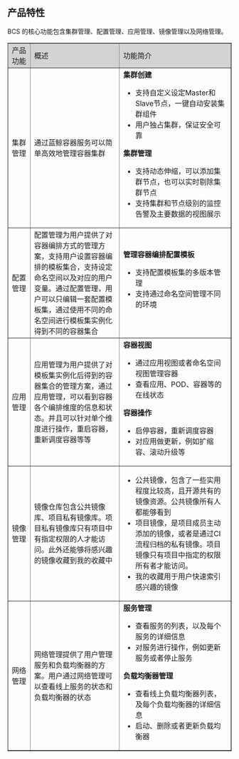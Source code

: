 ## 产品特性

BCS 的核心功能包含集群管理、配置管理、应用管理、镜像管理以及网络管理。

<table border="1" width="100%">  
<tr bgcolor="#D3D3D3">  
<td width="10%">产品功能</td>  
<td width="40%">概述</td>  
<td width="50%">功能简介</td>  
</tr>  
<tr>  
<td>集群管理</td>  
<td>通过蓝鲸容器服务可以简单高效地管理容器集群</td>  
<td><b>集群创建</b><ul>  
<li>支持自定义设定Master和Slave节点，一键自动安装集群组件</li>  
<li>用户独占集群，保证安全可靠</li> 
</ul>
<b>集群管理</b>
<ul> 
<li>支持动态伸缩，可以添加集群节点，也可以实时剔除集群节点</li>  
<li>支持集群和节点级别的监控告警及主要数据的视图展示</li>  
</ul></td>  
</tr>  
<tr>  
<td>配置管理</td>  
<td>配置管理为用户提供了对容器编排方式的管理方案，支持用户设置容器编排的模板集合，支持设定命名空间以及对应的用户变量。通过配置管理，用户可以只编辑一套配置模板集，通过使用不同的命名空间进行模板集实例化得到不同的容器集合</td>  
<td>
<b>管理容器编排配置模板</b>
<ul>  
<li>支持配置模板集的多版本管理</li>  
<li>支持通过命名空间管理不同的环境</li>    
</ul></td>  
</tr>  
<tr>  
<td>应用管理</td>  
<td>应用管理为用户提供了对模板集实例化后得到的容器集合的管理方案，通过应用管理，可以看到容器各个编排维度的信息和状态。并且可以针对单个维度进行操作，重启容器，重新调度容器等等</td>  
<td>
<b>容器视图</b>
<ul>  
<li>通过应用视图或者命名空间视图管理容器</li>  
<li>查看应用、POD、容器等的在线状态</li>  
</ul>
<b>容器操作</b><ul>
<li>启停容器，重新调度容器
<li>对应用做更新，例如扩缩容、滚动升级等
</ul></td>  
</tr>
<tr>
<td>镜像管理</td>
<td>镜像仓库包含公共镜像库、项目私有镜像库。项目私有镜像库只有项目中有指定权限的人才能访问。此外还能够将感兴趣的镜像收藏到我的收藏中</td>
<td><ul>
<li>公共镜像，包含了一些实用程度比较高，且开源共有的镜像资源。公共镜像所有人都能够看到
<li>项目镜像，是项目成员主动添加的镜像，或者是通过CI流程归档的私有镜像。项目镜像只有项目中指定的权限所有者才能访问。
<li>我的收藏用于用户快速索引感兴趣的镜像
</ul></td>
</tr>
<tr>
<td>网络管理</td>
<td>网络管理提供了用户管理服务和负载均衡器的方案。用户通过网络管理可以查看线上服务的状态和负载均衡器的状态</td>
<td>
<b>服务管理</b>
<ul>
<li>查看服务的列表，以及每个服务的详细信息
<li>对服务进行操作，例如更新服务或者停止服务
</ul>
<b>负载均衡器管理</b><ul>
<li>查看线上负载均衡器列表，及每个负载均衡器的详细信息
<li>启动、删除或者更新负载均衡器
</ul>
</td>
</tr>
</table>

